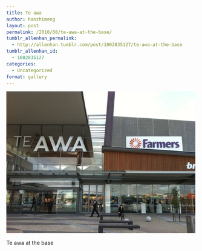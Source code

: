 ```yaml
---
title: Te awa
author: hanzhimeng
layout: post
permalink: /2010/08/te-awa-at-the-base/
tumblr_allenhan_permalink:
  - http://allenhan.tumblr.com/post/1002835127/te-awa-at-the-base
tumblr_allenhan_id:
  - 1002835127
categories:
  - Uncategorized
format: gallery
---
```

[<img class="alignnone size-full wp-image-496" alt="tumblr_l7nizcbF1o1qzkacto1_" src="/images/uploads/2013/03/tumblr_l7nizcbF1o1qzkacto1_.jpg" width="500" height="374" />][1]

Te awa at the base

 [1]: /images/uploads/2013/03/tumblr_l7nizcbF1o1qzkacto1_.jpg
